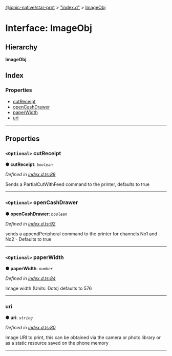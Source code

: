 [@ionic-native/star-prnt](../README.md) > ["index.d"](../modules/_index_d_.md) > [ImageObj](../interfaces/_index_d_.imageobj.md)

# Interface: ImageObj

## Hierarchy

**ImageObj**

## Index

### Properties

* [cutReceipt](_index_d_.imageobj.md#cutreceipt)
* [openCashDrawer](_index_d_.imageobj.md#opencashdrawer)
* [paperWidth](_index_d_.imageobj.md#paperwidth)
* [uri](_index_d_.imageobj.md#uri)

---

## Properties

<a id="cutreceipt"></a>

### `<Optional>` cutReceipt

**●  cutReceipt**:  *`boolean`* 

*Defined in [index.d.ts:88](https://github.com/infoxicator/StarprnDemoIonicV2/blob/985c5ea/star-prnt/index.d.ts#L88)*

Sends a PartialCutWithFeed command to the printer, defaults to true

___

<a id="opencashdrawer"></a>

### `<Optional>` openCashDrawer

**●  openCashDrawer**:  *`boolean`* 

*Defined in [index.d.ts:92](https://github.com/infoxicator/StarprnDemoIonicV2/blob/985c5ea/star-prnt/index.d.ts#L92)*

sends a appendPeripheral command to the printer for channels No1 and No2 - Defaults to true

___

<a id="paperwidth"></a>

### `<Optional>` paperWidth

**●  paperWidth**:  *`number`* 

*Defined in [index.d.ts:84](https://github.com/infoxicator/StarprnDemoIonicV2/blob/985c5ea/star-prnt/index.d.ts#L84)*

Image width (Units: Dots) defaults to 576

___

<a id="uri"></a>

###  uri

**●  uri**:  *`string`* 

*Defined in [index.d.ts:80](https://github.com/infoxicator/StarprnDemoIonicV2/blob/985c5ea/star-prnt/index.d.ts#L80)*

Image URI to print, this can be obtained via the camera or photo library or as a static resource saved on the phone memory

___

